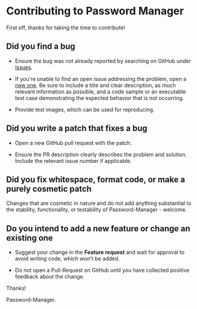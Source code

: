 # Contributing to Password Manager

First off, thanks for taking the time to contribute!

## Did you find a bug

* Ensure the bug was not already reported by searching on GitHub
  under [Issues](https://github.com/ascii00/password-manager/issues).

* If you're unable to find an open issue addressing the problem, open
  a [new one](https://github.com/ascii00/password-manager/issues/new/choose). Be sure to include a title and clear
  description, as much relevant information as possible, and a code sample or an executable test case demonstrating the
  expected behavior that is not occurring.

* Provide test images, which can be used for reproducing.

## Did you write a patch that fixes a bug

* Open a new GitHub pull request with the patch.

* Ensure the PR description clearly describes the problem and solution. Include the relevant issue number if applicable.

## Did you fix whitespace, format code, or make a purely cosmetic patch

Changes that are cosmetic in nature and do not add anything substantial to the stability, functionality, or testability
of Password-Manager - welcome.

## Do you intend to add a new feature or change an existing one

* Suggest your change in the **Feature request** and wait for approval to avoid writing code, which won't be added.

* Do not open a Pull-Request on GitHub until you have collected positive feedback about the change.

Thanks!

Password-Manager.
